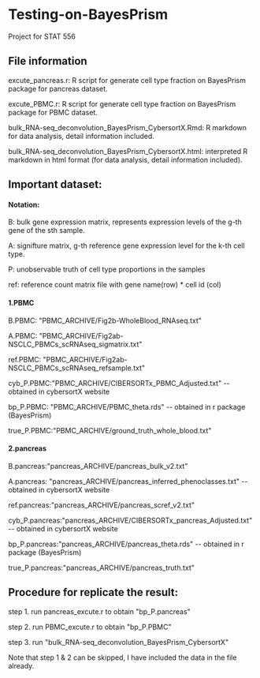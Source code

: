 # Testing-on-BayesPrism
Project for STAT 556

## File information
excute_pancreas.r: R script for generate cell type fraction on BayesPrism package for pancreas dataset.

excute_PBMC.r: R script for generate cell type fraction on BayesPrism package for PBMC dataset.

bulk_RNA-seq_deconvolution_BayesPrism_CybersortX.Rmd: R markdown for data analysis, detail information included.

bulk_RNA-seq_deconvolution_BayesPrism_CybersortX.html: interpreted R markdown in html format (for data analysis, detail information included). 

## Important dataset:

#### Notation:
B: bulk gene expression matrix, represents expression levels of the g-th gene of the sth sample.

A: signifture matrix, g-th reference gene expression level for the k-th cell type.

P: unobservable truth of cell type proportions in the samples

ref: reference count matrix file with gene name(row) * cell id (col)


#### 1.PBMC
B.PBMC:    "PBMC_ARCHIVE/Fig2b-WholeBlood_RNAseq.txt"

A.PBMC:    "PBMC_ARCHIVE/Fig2ab-NSCLC_PBMCs_scRNAseq_sigmatrix.txt"

ref.PBMC:  "PBMC_ARCHIVE/Fig2ab-NSCLC_PBMCs_scRNAseq_refsample.txt"

cyb_P.PBMC:"PBMC_ARCHIVE/CIBERSORTx_PBMC_Adjusted.txt" -- obtained in cybersortX website

bp_P.PBMC: "PBMC_ARCHIVE/PBMC_theta.rds" -- obtained in r package (BayesPrism)

true_P.PBMC:"PBMC_ARCHIVE/ground_truth_whole_blood.txt"

#### 2.pancreas
B.pancreas:"pancreas_ARCHIVE/pancreas_bulk_v2.txt"

A.pancreas: "pancreas_ARCHIVE/pancreas_inferred_phenoclasses.txt" -- obtained in cybersortX website

ref.pancreas:"pancreas_ARCHIVE/pancreas_scref_v2.txt"

cyb_P.pancreas:"pancreas_ARCHIVE/CIBERSORTx_pancreas_Adjusted.txt" -- obtained in cybersortX website

bp_P.pancreas:"pancreas_ARCHIVE/pancreas_theta.rds" -- obtained in r package (BayesPrism)

true_P.pancreas:"pancreas_ARCHIVE/pancreas_truth.txt"

## Procedure for replicate the result:
step 1. run pancreas_excute.r to obtain "bp_P.pancreas"

step 2. run PBMC_excute.r to obtain "bp_P.PBMC"

step 3. run "bulk_RNA-seq_deconvolution_BayesPrism_CybersortX"

Note that step 1 & 2 can be skipped, I have included the data in the file already.
